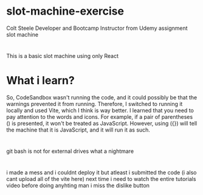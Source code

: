 # slot-machine-exercise
Colt Steele Developer and Bootcamp Instructor from Udemy assignment slot machine
#
This is a basic slot machine using only React


# What i learn?
So, CodeSandbox wasn't running the code, and it could possibly be that the warnings prevented it from running. Therefore, I switched to running it locally and used Vite, which I think is way better. I learned that you need to pay attention to the words and icons. For example, if a pair of parentheses () is presented, it won't be treated as JavaScript. However, using ({}) will tell the machine that it is JavaScript, and it will run it as such.
#
git bash is not for external drives what a nightmare
#
i made a mess and i couldnt deploy it but atleast i submitted the code (i also cant upload all of the vite here) next time i need to watch the entire tutorials video before doing anyhting man i miss the dislike button

